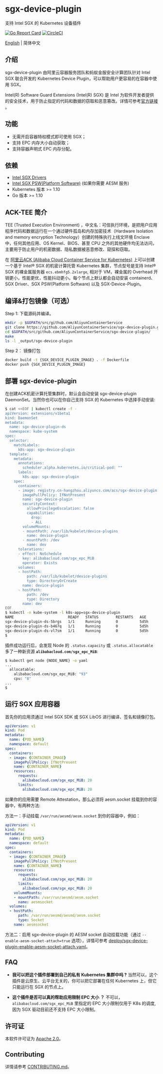 # sgx-device-plugin

支持 Intel SGX 的 Kubernetes 设备插件

[![Go Report Card](https://goreportcard.com/badge/github.com/AliyunContainerService/sgx-device-plugin)](https://goreportcard.com/report/github.com/AliyunContainerService/sgx-device-plugin)
[![CircleCI](https://circleci.com/gh/AliyunContainerService/sgx-device-plugin.svg?style=svg)](https://circleci.com/gh/AliyunContainerService/sgx-device-plugin)

[English](./README.md) | 简体中文

## 介绍

sgx-device-plugin 由阿里云容器服务团队和蚂蚁金服安全计算团队针对 Intel SGX 联合开发的 Kubernetes Device Plugin，可以帮助用户更容易的在容器中使用 SGX。

Intel(R) Software Guard Extensions (Intel(R) SGX) 是 Intel 为软件开发者提供的安全技术，用于防止指定的代码和数据的窃取和恶意篡改。详情可参考[官方链接](https://software.intel.com/en-us/sgx) 。

## 功能

* 无需开启容器特权模式即可使用 SGX；
* 支持 EPC 内存大小自动获取；
* 支持容器声明式 EPC 内存分配。

## 依赖

* [Intel SGX Drivers](https://github.com/intel/linux-sgx-driver)
* [Intel SGX PSW(Platform Software)](https://github.com/intel/linux-sgx) (如果你需要 AESM 服务)
* Kubernetes 版本 >= 1.10
* Go 版本 >= 1.10

## ACK-TEE 简介

TEE (Trusted Execution Environment) ，中文名：可信执行环境，是把用户应用程序代码和数据运行在一个通过硬件孤岛和内存加密技术（Hardware Isolation and memory encryption Technology）创建的特殊执行上线文环境 Enclave 中，任何其他应用、OS Kernel、BIOS、甚至 CPU 之外的其他硬件均无法访问，主要用于防止用户的机密数据、隐私数据被恶意修改、窥探和窃取。

在 [阿里云ACK (Alibaba Cloud Container Service for Kubernetes)](https://aliyun.com/product/kubernetes) 上可以创建一个基于 Intel&reg; SGX 的机密计算托管 Kubernetes 集群，节点型号是支持 Intel&reg; SGX 的裸金属服务器 `ecs.ebmhfg5.2xlarge`, 相对于 VM，裸金属的 Overhead 开销更小，性能更优，性能抖动更小。每个节点上默认都会自动安装 containerd、SGX Driver、SGX PSW(Platform Software) 以及 SGX-Device-Plugin。

## 编译&打包镜像（可选）

Step 1: 下载源码并编译。

```bash
mkdir -p $GOPATH/src/github.com/AliyunContainerService
git clone https://github.com/AliyunContainerService/sgx-device-plugin.git $GOPATH/src/github.com/AliyunContainerService/sgx-device-plugin
cd $GOPATH/src/github.com/AliyunContainerService/sgx-device-plugin/
make
ls -l _output/sgx-device-plugin
```

Step 2： 镜像打包

```bash
docker build -t {SGX_DEVICE_PLUGIN_IMAGE} . -f Dockerfile
docker push {SGX_DEVICE_PLUGIN_IMAGE}
```

## 部署 sgx-device-plugin

在创建ACK机密计算托管集群时，默认会自动安装 sgx-device-plugin DaemonSet。当然你也可以在你自己支持 SGX 的 Kubernetes 中选择手动安装:

```bash
$ cat <<EOF | kubectl create -f -
apiVersion: extensions/v1beta1
kind: DaemonSet
metadata:
  name: sgx-device-plugin-ds
  namespace: kube-system
spec:
  selector:
    matchLabels:
      k8s-app: sgx-device-plugin
  template:
    metadata:
      annotations:
        scheduler.alpha.kubernetes.io/critical-pod: ""
      labels:
        k8s-app: sgx-device-plugin
    spec:
      containers:
      - image: registry.cn-hangzhou.aliyuncs.com/acs/sgx-device-plugin:v1.0.0-fb467e2-aliyun
        imagePullPolicy: IfNotPresent
        name: sgx-device-plugin
        securityContext:
          allowPrivilegeEscalation: false
          capabilities:
            drop:
            - ALL
        volumeMounts:
        - mountPath: /var/lib/kubelet/device-plugins
          name: device-plugin
        - mountPath: /dev
          name: dev
      tolerations:
      - effect: NoSchedule
        key: alibabacloud.com/sgx_epc_MiB
        operator: Exists
      volumes:
      - hostPath:
          path: /var/lib/kubelet/device-plugins
          type: DirectoryOrCreate
        name: device-plugin
      - hostPath:
          path: /dev
          type: Directory
        name: dev
EOF
$ kubectl -n kube-system -l k8s-app=sgx-device-plugin
NAME                         READY   STATUS        RESTARTS   AGE
sgx-device-plugin-ds-5brgs   1/1     Running       0          5d5h
sgx-device-plugin-ds-b467q   1/1     Running       0          5d5h
sgx-device-plugin-ds-vl7sm   1/1     Running       0          5d5h
$
```

插件成功运行后，会发现 Node 的 `.status.capacity` 或 `.status.allocatable` 多了一种新资源 **`alibabacloud.com/sgx_epc_MiB`**:

```bash
$ kubectl get node {NODE_NAME} -o yaml
...
  allocatable:
    alibabacloud.com/sgx_epc_MiB: "93"
    cpu: "8"
...
$
```

## 运行 SGX 应用容器

首先你的应用须通过 Intel SGX SDK 或 SGX LibOS 进行编译、签名和镜像打包。

```yaml
apiVersion: v1
kind: Pod
metadata:
  name: {POD_NAME}
  namespace: default
spec:
  containers:
  - image: {CONTAINER_IMAGE}
    imagePullPolicy: IfNotPresent
    name: {CONTAINER_NAME}
    resources:
      requests:
        alibabacloud.com/sgx_epc_MiB: 20
      limits:
        alibabacloud.com/sgx_epc_MiB: 20
```

如果你的应用需要 Remote Attestation，那么必须将 aesm.socket 挂载到你的容器中，有两种方法:

方法一：手动挂载 `/var/run/aesmd/aesm.socket` 到你的容器中，例如：

```yaml
apiVersion: v1
kind: Pod
metadata:
  name: {POD_NAME}
  namespace: default
spec:
  containers:
  - image: {CONTAINER_IMAGE}
    imagePullPolicy: IfNotPresent
    name: {CONTAINER_NAME}
    resources:
      requests:
        alibabacloud.com/sgx_epc_MiB: 20
      limits:
        alibabacloud.com/sgx_epc_MiB: 20
    volumeMounts:
    - mountPath: /var/run/aesmd/aesm.socket
      name: aesmsocket
  volumes:
  - hostPath:
      path: /var/run/aesmd/aesmd/aesm.socket
      type: Socket
    name: aesmsocket

```

方法二：启用 sgx-device-plugin 的 AESM socket 自动挂载功能（通过 `--enable-aesm-socket-attach=true` 选项），详情可参考 [deploy/sgx-device-plugin-enable-aesm-socket-attach.yaml](deploy/sgx-device-plugin-enable-aesm-socket-attach.yaml)。


## FAQ

* **我可以把这个插件部署到自己的私有 Kubernetes 集群中吗 ?**
当然可以，这个插件是云原生、云平台无关的，你可以把它部署在任何 Kubernetes 上，但它只能运行在 SGX 的节点上。

* **这个插件是否可以真的帮助应用限制 EPC 大小 ？**
不可以，`alibabacloud.com/sgx_epc_MiB` 里指定的 EPC 大小限制仅用于 K8s 的调度, 因为 SGX 驱动目前还不支持 EPC 大小限制。

## 许可证

本软件许可证为 [Apache 2.0](./LICENSE)。

## Contributing

详情请参考 [CONTRIBUTING.md](./docs/en/CONTRIBUTING.md)。
